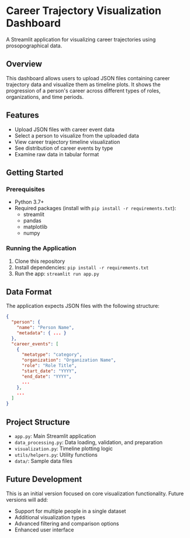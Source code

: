 # Career Trajectory Visualization Dashboard

A Streamlit application for visualizing career trajectories using prosopographical data.

## Overview

This dashboard allows users to upload JSON files containing career trajectory data and visualize them as timeline plots. It shows the progression of a person's career across different types of roles, organizations, and time periods.

## Features

- Upload JSON files with career event data
- Select a person to visualize from the uploaded data
- View career trajectory timeline visualization
- See distribution of career events by type
- Examine raw data in tabular format

## Getting Started

### Prerequisites

- Python 3.7+
- Required packages (install with `pip install -r requirements.txt`):
  - streamlit
  - pandas
  - matplotlib
  - numpy

### Running the Application

1. Clone this repository
2. Install dependencies: `pip install -r requirements.txt`
3. Run the app: `streamlit run app.py`

## Data Format

The application expects JSON files with the following structure:

```json
{
  "person": {
    "name": "Person Name",
    "metadata": { ... }
  },
  "career_events": [
    {
      "metatype": "category",
      "organization": "Organization Name",
      "role": "Role Title",
      "start_date": "YYYY",
      "end_date": "YYYY",
      ...
    },
    ...
  ]
}
```

## Project Structure

- `app.py`: Main Streamlit application
- `data_processing.py`: Data loading, validation, and preparation
- `visualization.py`: Timeline plotting logic
- `utils/helpers.py`: Utility functions
- `data/`: Sample data files

## Future Development

This is an initial version focused on core visualization functionality. Future versions will add:

- Support for multiple people in a single dataset
- Additional visualization types
- Advanced filtering and comparison options
- Enhanced user interface